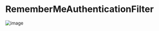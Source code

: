 RememberMeAuthenticationFilter
===============================
    
![image](https://user-images.githubusercontent.com/50267433/129193728-69784562-30b9-4ddf-baec-4378fae8b473.png)   


   
